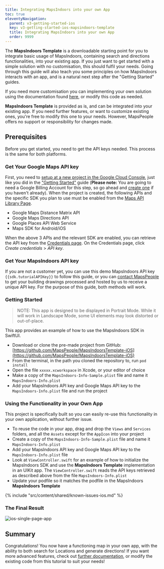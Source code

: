 ```yaml
---
title: Integrating MapsIndoors into your own App
toc: true
eleventyNavigation:
  parent: v3-getting-started-ios
  key: v3-getting-started-ios-mapsindoors-template
  title: Integrating MapsIndoors into your own App
  order: 9999
---
```


The **MapsIndoors Template** is a downloadable starting point for you to integrate basic usage of MapsIndoors, containing search and directions functionalities, into your existing app. If you just want to get started with a simple solution with no customisation, this should fulfil your needs. Going through this guide will also teach you some principles on how MapsIndoors interacts with an app, and is a natural next step after the "Getting Started" guides.

If you need more customisation you can implementing your own solution using the documentation found [here]({{site.url}}/content/map/), or modify this code as needed.

**MapsIndoors Template** is provided as is, and can be integrated into your existing app. If you need further features, or want to customize existing ones, you're free to modify this one to your needs. However, MapsPeople offers no support or responsibility for changes made.

## Prerequisites

Before you get started, you need to get the API keys needed. This process is the same for both platforms.

### Get Your Google Maps API key

First, you need to [setup at a new project in the Google Cloud Console](https://developers.google.com/maps/gmp-get-started), just like you did in the ["Getting Started"]({{site.url}}/content/getting-started/ios) guide (**Please note:** You are going to need a Google Billing Account for this step, so go ahead and [create one](https://cloud.google.com/billing/docs/how-to/manage-billing-account#create_a_new_billing_account) if you haven't already). When the project is created, the following APIs and the specific SDK you plan to use must be enabled from the [Maps API Library Page](https://console.cloud.google.com/apis/library?filter=category:maps).

* Google Maps Distance Matrix API
* Google Maps Directions API
* Google Places API Web Service
* Maps SDK for Android/iOS

When the above 3 APIs and the relevant SDK are enabled, you can retrieve the API key from the [Credentials page](https://console.cloud.google.com/project/_/apiui/credential). On the Credentials page, click _Create credentials_ > _API key_.

### Get Your MapsIndoors API key

If you are not a customer yet, you can use this demo MapsIndoors API key `{{sdk.tutorialAPIKey}}` to follow this guide, or you can [contact MapsPeople](https://resources.mapspeople.com/contact-us) to get your building drawings processed and hosted by us to receive a unique API key. For the purpose of this guide, both methods will work.

### Getting Started

> NOTE: This app is designed to be displayed in Portrait Mode. While it will work in Landscape Mode, some UI elements may look distorted or out-of-place.

This app provides an example of how to use the MapsIndoors SDK in SwiftUI.

* Download or clone the pre-made project from GitHub: [https://github.com/MapsPeople/MapsIndoorsTemplate-iOS](https://github.com/MapsPeople/MapsIndoorsTemplate-iOS)
* From the terminal, in the path you cloned the repository to, run `pod install`
* Open the file `xxxxx.xcworkspace` in Xcode, or your editor of choice
* Make a copy of the `MapsIndoors-Info-Sample.plist` file and name it `MapsIndoors-Info.plist`
* Add your MapsIndoors API key and Google Maps API key to the `MapsIndoors-Info.plist` file and run the project

### Using the Functionality in your Own App

This project is specifically built so you can easily re-use this functionality in your own application, without further issue.

* To reuse the code in your app, drag and drop the `Views` and `Services` folders, and all the `Assets` except for the `AppIcon` into your project
* Create a copy of the `MapsIndoors-Info-Sample.plist` file and name it `MapsIndoors-Info.plist`
* Add your MapsIndoors API key and Google Maps API key to the `MapsIndoors-Info.plist` file
* Look at `ViewController.swift` for an example of how to initialize the MapsIndoors SDK and use the **MapsIndoors Template** implementation in an UIKit app. The `ViewController.swift` reads the API keys retrieved as described above from the file `MapsIndoors-Info.plist`
* Update your podfile so it matches the podfile in the MapsIndoors **MapsIndoors Template**

<!-- Known Issues -->
{% include "src/content/shared/known-issues-ios.md" %}

### The Final Result

![ios-single-page-app](/assets/single-page-app/iOS_Single_Page_App.png)

## Summary

Congratulations! You now have a functioning map in your own app, with the ability to both search for Locations and generate directions! If you want more advanced features, check out [further documentation]({{site.url}}/content/map/), or modify the existing code from this tutorial to suit your needs!
